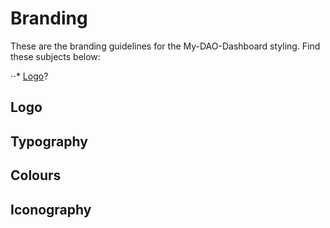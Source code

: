 # Branding
These are the branding guidelines for the My-DAO-Dashboard styling.
Find these subjects below:

⋅⋅* [Logo](#Logo)?

## <a id="Logo"></a> Logo

## Typography

## Colours

## Iconography
